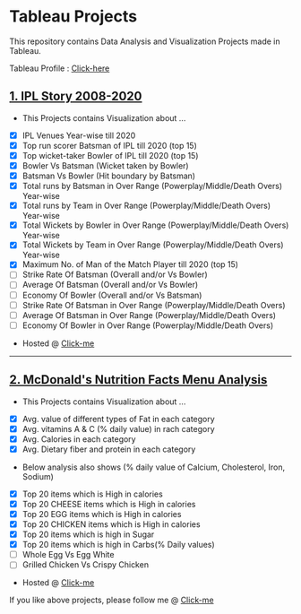 # Tableau Projects

This repository contains Data Analysis and Visualization Projects made in Tableau.

Tableau Profile : [Click-here](https://public.tableau.com/profile/rutvik.shiyaniya#!/)

## [1. IPL Story 2008-2020](https://public.tableau.com/app/profile/rutvik.shiyaniya/viz/IPLStory2008-2020_16237774116130/Story1)

- This Projects contains Visualization about ...
- [x] IPL Venues Year-wise till 2020
- [x] Top run scorer Batsman of IPL till 2020 (top 15)
- [x] Top wicket-taker Bowler of IPL till 2020 (top 15)
- [x] Bowler Vs Batsman (Wicket taken by Bowler)
- [x] Batsman Vs Bowler (Hit boundary by Batsman)
- [x] Total runs by Batsman in Over Range (Powerplay/Middle/Death Overs) Year-wise
- [x] Total runs by Team in Over Range (Powerplay/Middle/Death Overs) Year-wise
- [x] Total Wickets by Bowler in Over Range (Powerplay/Middle/Death Overs) Year-wise
- [x] Total Wickets by Team in Over Range (Powerplay/Middle/Death Overs) Year-wise
- [x] Maximum No. of Man of the Match Player till 2020 (top 15)
- [ ] Strike Rate Of Batsman (Overall and/or Vs Bowler)
- [ ] Average Of Batsman (Overall and/or Vs Bowler)
- [ ] Economy Of Bowler (Overall and/or Vs Batsman)
- [ ] Strike Rate Of Batsman in Over Range (Powerplay/Middle/Death Overs)
- [ ] Average Of Batsman in Over Range (Powerplay/Middle/Death Overs)
- [ ] Economy Of Bowler in Over Range (Powerplay/Middle/Death Overs)

- Hosted @ [Click-me](https://public.tableau.com/app/profile/rutvik.shiyaniya/viz/IPLStory2008-2020_16237774116130/Story1)

---
## [2. McDonald's Nutrition Facts Menu Analysis](https://public.tableau.com/app/profile/rutvik.shiyaniya/viz/McDNutritionsFactsMenuAnalysis/McDMenu)

- This Projects contains Visualization about ...
- [x] Avg. value of different types of Fat in each category
- [x] Avg. vitamins A & C (% daily value) in rach category
- [x] Avg. Calories in each category
- [x] Avg. Dietary fiber and protein in each category
- Below analysis also shows (% daily value of Calcium, Cholesterol, Iron, Sodium)
- [x] Top 20 items which is High in calories
- [x] Top 20 CHEESE items which is High in calories
- [x] Top 20 EGG items which is High in calories
- [x] Top 20 CHICKEN items which is High in calories
- [x] Top 20 items which is high in Sugar
- [x] Top 20 items which is high in Carbs(% Daily values)
- [ ] Whole Egg Vs Egg White
- [ ] Grilled Chicken Vs Crispy Chicken

- Hosted @ [Click-me](https://public.tableau.com/app/profile/rutvik.shiyaniya/viz/McDNutritionsFactsMenuAnalysis/McDMenu)

If you like above projects, please follow me @ [Click-me](https://public.tableau.com/profile/rutvik.shiyaniya#!/)
